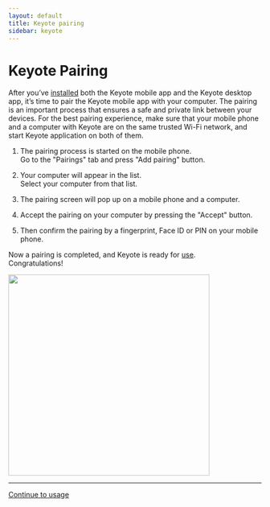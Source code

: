 ```yaml
---
layout: default
title: Keyote pairing
sidebar: keyote
---
```


Keyote Pairing
====================

After you’ve [installed](install) both the Keyote mobile app and the Keyote desktop app, it’s time to pair the Keyote mobile app with your computer. The pairing is an important process that ensures a safe and private link between your devices. For the best pairing experience, make sure that your mobile phone and a computer with Keyote are on the same trusted Wi-Fi network,
and start Keyote application on both of them.  

1. The pairing process is started on the mobile phone.  
   Go to the "Pairings" tab and press "Add pairing" button.

2. Your computer will appear in the list.  
   Select your computer from that list.

3. The pairing screen will pop up on a mobile phone and a computer.

4. Accept the pairing on your computer by pressing the "Accept" button.

5. Then confirm the pairing by a fingerprint, Face ID or PIN on your mobile phone.

Now a pairing is completed, and Keyote is ready for [use](use).  
Congratulations!

<div class="container mt-5">
	<div class="row">
		<div class="col-sm-12 text-center">
			<img class="img-fluid" style="width:400px;" src="{{ site.url }}/keyote/assets/images/ios-pairing-aid.png"/>
		</div>
	</div>
</div>


<div class="container">
	<div class="row">
		<div class="col-sm-12 text-center">
			<hr />
			<a href="use">
				Continue to usage
			</a>
		</div>
	</div>
</div>
